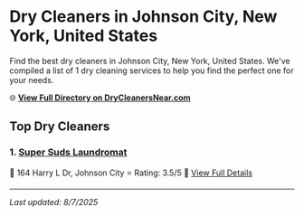 # Dry Cleaners in Johnson City, New York, United States

Find the best dry cleaners in Johnson City, New York, United States. We've compiled a list of 1 dry cleaning services to help you find the perfect one for your needs.

🌐 **[View Full Directory on DryCleanersNear.com](https://drycleanersnear.com/city/US/New%20York/Johnson%20City)**

## Top Dry Cleaners

### 1. [Super Suds Laundromat](https://drycleanersnear.com/dryCleaner/6860f2eb9e55fd3072cb384b/super-suds-laundromat)
📍 164 Harry L Dr, Johnson City
⭐ Rating: 3.5/5
🔗 [View Full Details](https://drycleanersnear.com/dryCleaner/6860f2eb9e55fd3072cb384b/super-suds-laundromat)


---

*Last updated: 8/7/2025*
